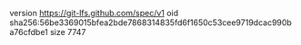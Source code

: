 version https://git-lfs.github.com/spec/v1
oid sha256:56be3369015bfea2bde7868314835fd6f1650c53cee9719dcac990ba76cfdbe1
size 7747
